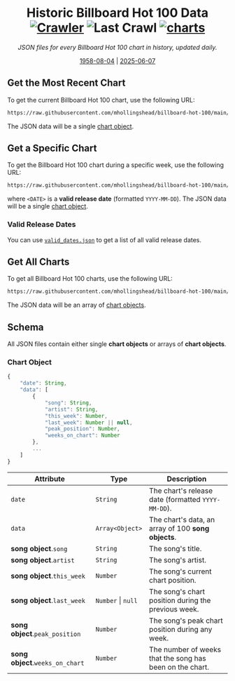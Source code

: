 
<h1 align="center">
    <div>Historic Billboard Hot 100 Data</div>
    <div>
        <a href="https://github.com/mhollingshead/billboard-hot-100/actions/workflows/crawler.yml"><img src="https://github.com/mhollingshead/billboard-hot-100/actions/workflows/crawler.yml/badge.svg" alt="Crawler" /></a>
        <a><img src="https://img.shields.io/static/v1?label=Last%20Crawl&message=08%20Jun%202025%2004%3A29%3A59&color=34D058&labelColor=333a41" alt="Last Crawl" /></a>
        <a href="https://github.com/mhollingshead/billboard-hot-100/tree/main/date"><img src="https://img.shields.io/static/v1?label=Charts&message=3488&color=blue&labelColor=333a41" alt="charts" /></a>
    </div>
</h1>

<p align="center">
    <i>JSON files for every Billboard Hot 100 chart in history, updated daily.</i>
</p>
<p align="center">
    <a href="https://raw.githubusercontent.com/mhollingshead/billboard-hot-100/main/date/1958-08-04.json">1958-08-04</a> | <a href="https://raw.githubusercontent.com/mhollingshead/billboard-hot-100/main/date/2025-06-07.json">2025-06-07</a>
</p>

## Get the Most Recent Chart

To get the current Billboard Hot 100 chart, use the following URL:

```html
https://raw.githubusercontent.com/mhollingshead/billboard-hot-100/main/recent.json
```

The JSON data will be a single [chart object](#chart-object).

## Get a Specific Chart

To get the Billboard Hot 100 chart during a specific week, use the following URL:

```html
https://raw.githubusercontent.com/mhollingshead/billboard-hot-100/main/date/<DATE>.json
```

where `<DATE>` is a **valid release date** (formatted `YYYY-MM-DD`). The JSON data will be a single [chart object](#chart-object).

### Valid Release Dates

You can use [`valid_dates.json`](https://raw.githubusercontent.com/mhollingshead/billboard-hot-100/main/valid_dates.json) to get a list of all valid release dates.

## Get All Charts

To get all Billboard Hot 100 charts, use the following URL:

```html
https://raw.githubusercontent.com/mhollingshead/billboard-hot-100/main/all.json
```

The JSON data will be an array of [chart objects](#chart-object).

## Schema

All JSON files contain either single **chart objects** or arrays of **chart objects**.

### Chart Object

```javascript
{
    "date": String,
    "data": [
        {
            "song": String,
            "artist": String,
            "this_week": Number,
            "last_week": Number || null,
            "peak_position": Number,
            "weeks_on_chart": Number
        },
        ...
    ]
}
```

| Attribute | Type | Description |
| --- | --- | --- |
| `date` | `String` | The chart's release date (formatted `YYYY-MM-DD`). |
| `data` | `Array<Object>` | The chart's data, an array of 100 **song objects**. |
| **song object**.`song` | `String` | The song's title. |
| **song object**.`artist` | `String` | The song's artist. |
| **song object**.`this_week` | `Number` | The song's current chart position. |
| **song object**.`last_week` | `Number` \| `null` | The song's chart position during the previous week. |
| **song object**.`peak_position` | `Number` | The song's peak chart position during any week. |
| **song object**.`weeks_on_chart` | `Number` | The number of weeks that the song has been on the chart. |

